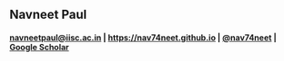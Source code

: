 <h2 class="rsection"><b>Navneet Paul</b></h2>
<h4 class="rsection"><a href="https://bit.ly/2rBGAWt" class="md-link">navneetpaul@iisc.ac.in</a> | <a href="https://nav74neet.github.io" class="md-link">https://nav74neet.github.io</a> |  <a href="https://twitter.com/nav74neet" class="md-link">@nav74neet</a> | <a href="https://bit.ly/2A3Oi02" class="md-link">Google Scholar</a></h4>